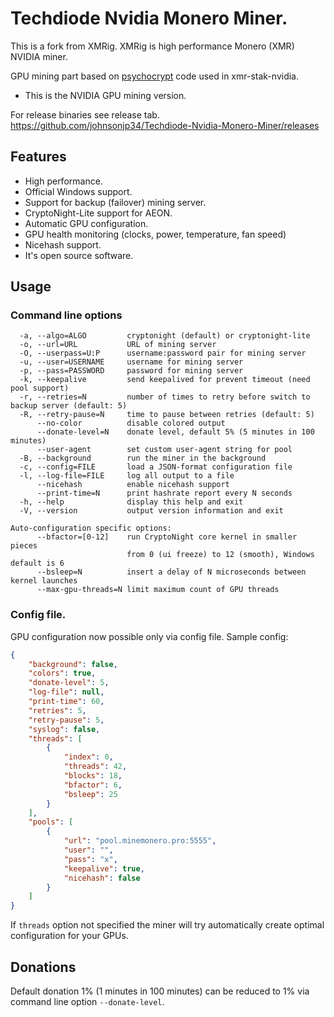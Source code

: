 # Techdiode Nvidia Monero Miner.
This is a fork from XMRig. XMRig is high performance Monero (XMR) NVIDIA miner.

GPU mining part based on [psychocrypt](https://github.com/psychocrypt) code used in xmr-stak-nvidia.

* This is the NVIDIA GPU mining version.

For release binaries see release tab. https://github.com/johnsonjp34/Techdiode-Nvidia-Monero-Miner/releases

## Features
* High performance.
* Official Windows support.
* Support for backup (failover) mining server.
* CryptoNight-Lite support for AEON.
* Automatic GPU configuration.
* GPU health monitoring (clocks, power, temperature, fan speed) 
* Nicehash support.
* It's open source software.



## Usage

### Command line options
```
  -a, --algo=ALGO         cryptonight (default) or cryptonight-lite
  -o, --url=URL           URL of mining server
  -O, --userpass=U:P      username:password pair for mining server
  -u, --user=USERNAME     username for mining server
  -p, --pass=PASSWORD     password for mining server
  -k, --keepalive         send keepalived for prevent timeout (need pool support)
  -r, --retries=N         number of times to retry before switch to backup server (default: 5)
  -R, --retry-pause=N     time to pause between retries (default: 5)
      --no-color          disable colored output
      --donate-level=N    donate level, default 5% (5 minutes in 100 minutes)
      --user-agent        set custom user-agent string for pool
  -B, --background        run the miner in the background
  -c, --config=FILE       load a JSON-format configuration file
  -l, --log-file=FILE     log all output to a file
      --nicehash          enable nicehash support
      --print-time=N      print hashrate report every N seconds
  -h, --help              display this help and exit
  -V, --version           output version information and exit

Auto-configuration specific options:
      --bfactor=[0-12]    run CryptoNight core kernel in smaller pieces
                          from 0 (ui freeze) to 12 (smooth), Windows default is 6
      --bsleep=N          insert a delay of N microseconds between kernel launches
      --max-gpu-threads=N limit maximum count of GPU threads
```

### Config file.
GPU configuration now possible only via config file. Sample config:
```json
{
    "background": false,
    "colors": true,
    "donate-level": 5,
    "log-file": null,
    "print-time": 60,
    "retries": 5,
    "retry-pause": 5,
    "syslog": false,
    "threads": [
        {
            "index": 0,
            "threads": 42,
            "blocks": 18,
            "bfactor": 6,
            "bsleep": 25
        }
    ],
    "pools": [
        {
            "url": "pool.minemonero.pro:5555",
            "user": "",
            "pass": "x",
            "keepalive": true,
            "nicehash": false
        }
    ]
}
```
If `threads` option not specified the miner will try automatically create optimal configuration for your GPUs.

## Donations
Default donation 1% (1 minutes in 100 minutes) can be reduced to 1% via command line option `--donate-level`.


